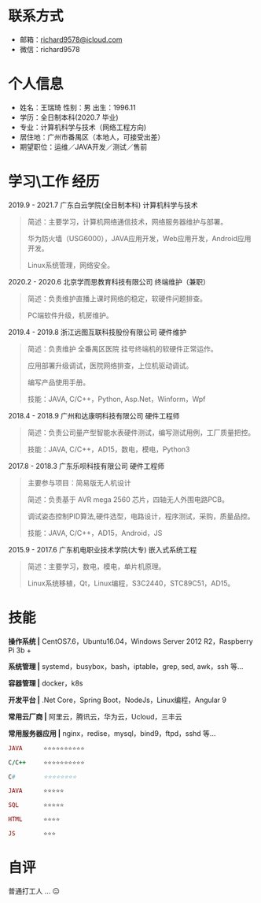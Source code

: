 # 联系方式
- 邮箱：richard9578@icloud.com
- 微信：richard9578‬

# 个人信息
- 姓名：王瑞琦     性别：男     出生：1996.11
- 学历：全日制本科(2020.7 毕业)
- 专业：计算机科学与技术（网络工程方向)
- 居住地：广州市番禺区（本地人，可接受出差）
- 期望职位：运维／JAVA开发／测试／售前

# 学习\工作 经历
2019.9 - 2021.7       广东白云学院(全日制本科)                计算机科学与技术

> 简述：主要学习，计算机网络通信技术，网络服务器维护与部署。
> 
> 华为防火墙（USG6000），JAVA应用开发，Web应用开发，Android应用开发。
> 
> Linux系统管理，网络安全。

2020.2 - 2020.6      北京学而思教育科技有限公司         终端维护（兼职）

> 简述：负责维护直播上课时网络的稳定，软硬件问题排查。
> 
> PC端软件升级，机房维护。

2019.4 - 2019.8       浙江远图互联科技股份有限公司         硬件维护

> 简述：负责维护 全番禺区医院 挂号终端机的软硬件正常运作。
> 
> 应用部署升级调试，医院网络排查，上位机驱动调试。
> 
> 编写产品使用手册。
> 
> 技能：JAVA, C/C++，Python, Asp.Net，Winform，Wpf

2018.4 - 2018.9       广州和达康明科技有限公司                 硬件工程师

> 简述：负责公司量产型智能水表硬件测试，编写测试用例，工厂质量把控。
> 
> 技能：JAVA, C/C++，AD15，数电，模电，Python3

2017.8 - 2018.3       广东乐呗科技有限公司                         硬件工程师

> 主要参与项目：简易版无人机设计
> 
> 简述：负责基于 AVR mega 2560 芯片，四轴无人外围电路PCB。
> 
> 调试姿态控制PID算法,硬件选型，电路设计，程序测试，采购，质量品控。
> 
> 技能：JAVA, C/C++，AD15，Android，JS

2015.9 - 2017.6       广东机电职业技术学院(大专)                嵌入式系统工程

> 简述：主要学习，数电，模电，单片机原理。
> 
> Linux系统移植，Qt，Linux编程，S3C2440，STC89C51，AD15。

# 技能
**操作系统 |** CentOS7.6，Ubuntu16.04，Windows Server 2012 R2，Raspberry Pi 3b +

**系统管理 |** systemd，busybox，bash，iptable，grep, sed, awk，ssh 等...

**容器管理 |** docker，k8s

**开发平台 |** .Net Core，Spring Boot，NodeJs，Linux编程，Angular 9

**常用云厂商 |** 阿里云，腾讯云，华为云，Ucloud，三丰云

**常用服务器应用 |** nginx，redise，mysql，bind9，ftpd，sshd 等...

```ruby
JAVA      ⭐⭐⭐⭐⭐⭐⭐⭐⭐⭐

C/C++     ⭐⭐⭐⭐⭐⭐⭐⭐⭐⭐

C#        ⭐⭐⭐⭐⭐⭐⭐⭐

JAVA      ⭐⭐⭐⭐⭐

SQL       ⭐⭐⭐⭐⭐

HTML      ⭐⭐⭐⭐

JS        ⭐⭐⭐
```
# 自评

普通打工人 ... 😑
